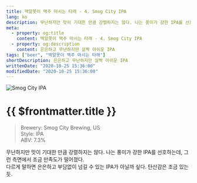 ```yaml
---
title: 맥알못이 맥주 마시는 타래 - 4. Smog City IPA
lang: ko
description: 무난하지만 맛이 기대한 만큼 강렬하지는 않다. 나는 풍미가 걍한 IPA를 선호하는데, 그런 측면에서 조금 만족도가 떨어졌다. 다르게 말하면 은은하고 부담없이 넘길 수 있는 IPA가 아닐까 싶다.
meta:
  - property: og:title
    content: 맥알못이 맥주 마시는 타래 - 4. Smog City IPA
  - property: og:description
    content: 은은하고 무난하지만 살짝 아쉬운 IPA
tags: ["beer", "맥알못이 맥주 마시는 타래"]
shortDescription: 은은하고 무난하지만 살짝 아쉬운 IPA
writtenDate: "2020-10-25 15:36:00"
modifiedDate: "2020-10-25 15:36:00"
---
```


![Smog City IPA](/images/smog-city-ipa.png)

# {{ $frontmatter.title }}

> Brewery: Smog City Brewing, US  
> Style: IPA  
> ABV: 7.3%

무난하지만 맛이 기대한 만큼 강렬하지는 않다. 나는 풍미가 강한 IPA를 선호하는데, 그런 측면에서 조금 만족도가 떨어졌다.  
다르게 말하면 은은하고 부담없이 넘길 수 있는 IPA가 아닐까 싶다. 탄산감은 조금 있는 듯.
